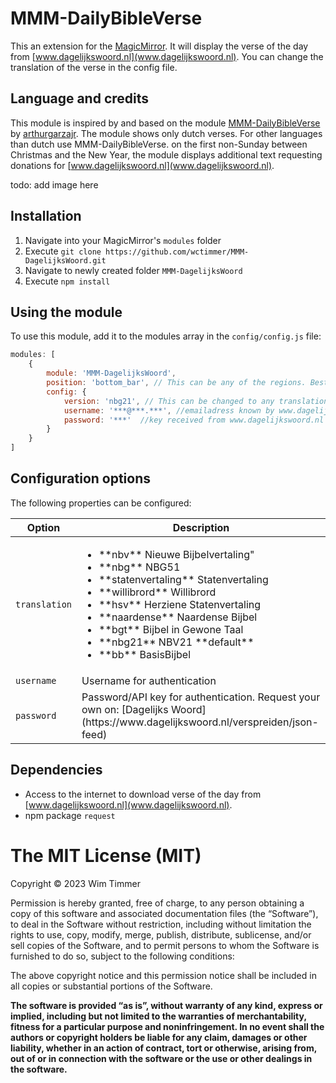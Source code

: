 # MMM-DailyBibleVerse
This an extension for the [MagicMirror](https://github.com/MichMich/MagicMirror). It will display the verse of the day from [www.dagelijkswoord.nl](www.dagelijkswoord.nl). You can change the translation of the verse in the config file. 

## Language and credits
This module is inspired by and based on the module [MMM-DailyBibleVerse](https://github.com/arthurgarzajr/MMM-DailyBibleVerse/blob/master/README.md) by [arthurgarzajr](https://github.com/arthurgarzajr). The module shows only dutch verses. For other languages than dutch use MMM-DailyBibleVerse. on the first non-Sunday between Christmas and the New Year, the module displays additional text requesting donations for [www.dagelijkswoord.nl](www.dagelijkswoord.nl).

todo: add image here

## Installation
1. Navigate into your MagicMirror's `modules` folder 
2. Execute `git clone https://github.com/wctimmer/MMM-DagelijksWoord.git`
3. Navigate to newly created folder `MMM-DagelijksWoord`
4. Execute `npm install`

## Using the module

To use this module, add it to the modules array in the `config/config.js` file:
````javascript
modules: [
	{
		module: 'MMM-DagelijksWoord',
		position: 'bottom_bar',	// This can be any of the regions. Best result is in the bottom_bar as verses can take multiple lines in a day.
		config: {
			version: 'nbg21', // This can be changed to any translation you want
            username: '***@***.***', //emailadress known by www.dagelijkswoord.nl
            password: '***'  //key received from www.dagelijkswoord.nl
		}
	}
]
````

## Configuration options

The following properties can be configured:


<table width="100%">
	<thead>
		<tr>
			<th>Option</th>
			<th width="100%">Description</th>
		</tr>
	<thead>
	<tbody>
		<tr>
			<td><code>translation</code></td>
			<td>
                <ul>
                    <li>**nbv** Nieuwe Bijbelvertaling"</li>
                    <li>**nbg** NBG51</li>
                    <li>**statenvertaling** Statenvertaling</li>
                    <li>**willibrord** Willibrord</li>
                    <li>**hsv** Herziene Statenvertaling</li>
                    <li>**naardense** Naardense Bijbel</li>
                    <li>**bgt** Bijbel in Gewone Taal</li>
                    <li>**nbg21** NBV21 **default**</li>
                    <li>**bb** BasisBijbel</li>
                </ul>
            </td>
		</tr>
		<tr>
			<td><code>username</code></td>
			<td>Username for authentication</td>
		</tr>
        <tr>
			<td><code>password</code></td>
			<td>Password/API key for authentication. Request your own on: [Dagelijks Woord](https://www.dagelijkswoord.nl/verspreiden/json-feed)</td>
		</tr>
	</tbody>
</table>

## Dependencies
- Access to the internet to download verse of the day from [www.dagelijkswoord.nl](www.dagelijkswoord.nl).
- npm package `request`

The MIT License (MIT)
=====================

Copyright © 2023 Wim Timmer

Permission is hereby granted, free of charge, to any person
obtaining a copy of this software and associated documentation
files (the “Software”), to deal in the Software without
restriction, including without limitation the rights to use,
copy, modify, merge, publish, distribute, sublicense, and/or sell
copies of the Software, and to permit persons to whom the
Software is furnished to do so, subject to the following
conditions:

The above copyright notice and this permission notice shall be
included in all copies or substantial portions of the Software.

**The software is provided “as is”, without warranty of any kind, express or implied, including but not limited to the warranties of merchantability, fitness for a particular purpose and noninfringement. In no event shall the authors or copyright holders be liable for any claim, damages or other liability, whether in an action of contract, tort or otherwise, arising from, out of or in connection with the software or the use or other dealings in the software.**
